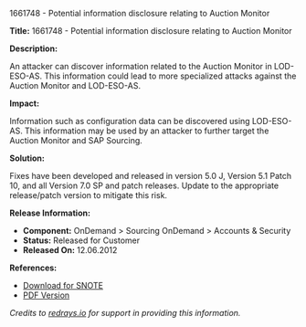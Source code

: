 1661748 - Potential information disclosure relating to Auction Monitor

**Title:** 1661748 - Potential information disclosure relating to Auction Monitor

**Description:**

An attacker can discover information related to the Auction Monitor in LOD-ESO-AS. This information could lead to more specialized attacks against the Auction Monitor and LOD-ESO-AS.

**Impact:**

Information such as configuration data can be discovered using LOD-ESO-AS. This information may be used by an attacker to further target the Auction Monitor and SAP Sourcing.

**Solution:**

Fixes have been developed and released in version 5.0 J, Version 5.1 Patch 10, and all Version 7.0 SP and patch releases. Update to the appropriate release/patch version to mitigate this risk.

**Release Information:**

- **Component:** OnDemand > Sourcing OnDemand > Accounts & Security
- **Status:** Released for Customer
- **Released On:** 12.06.2012

**References:**

- [Download for SNOTE](https://notesdownloads.sap.com/note/0040000017354922017)
- [PDF Version](https://userapps.support.sap.com/sap/support/sfm/notes/print/0001661748?language=en-US&token=93E989625C54FD826DA98C74D24095F2)

_Credits to [redrays.io](https://redrays.io) for support in providing this information._